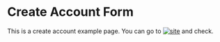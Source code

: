# Create Account Form
This is a create account example page. You can go to [![site](https://samedyuksel.github.io/create_account)](https://samedyuksel.github.io/create_account) and check. 

